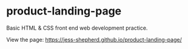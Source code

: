 # product-landing-page
Basic HTML &amp; CSS front end web development practice.

View the page: https://jess-shepherd.github.io/product-landing-page/
